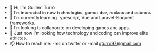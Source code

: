 - 👋 Hi, I’m Guillem Turró
- 👀 I’m interested in new technologies, games dev, rockets and science.
- 🌱 I’m currently learning Typescript, Vue and Laravel-Eloquent frameworks. 
- 💞️ I’m looking to collaborate on developing games and apps.
- 🔬 Just now i'm looking how technology and coding can improve elite athletes.
- 📫 How to reach me: -md on twitter or -mail gturro97@gmail.com
